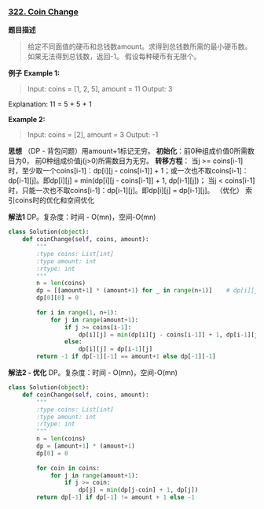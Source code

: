 ### [322. Coin Change](https://leetcode.com/problems/coin-change/description/)

**题目描述**
>给定不同面值的硬币和总钱数amount。求得到总钱数所需的最小硬币数。如果无法得到总钱数，返回-1。
> 假设每种硬币有无限个。
> 
**例子**
**Example 1:**
> Input: coins = [1, 2, 5], amount = 11
Output: 3 

Explanation: 11 = 5 + 5 + 1

**Example 2:**
>Input: coins = [2], amount = 3
Output: -1

**思想**
（DP - 背包问题）用amount+1标记无穷。
**初始化**：前0种组成价值0所需数目为0， 前0种组成价值j(j>0)所需数目为无穷。
**转移方程**：
当j >= coins[i-1]时，至少取一个coins[i-1]：dp[i][j - coins[i-1]] + 1；或一次也不取coins[i-1]：dp[i-1][j]。即dp[i][j] = min(dp[i][j - coins[i-1]] + 1, dp[i-1][j])；
当j < coins[i-1]时，只能一次也不取coins[i-1]：dp[i-1][j]。即dp[i][j] = dp[i-1][j]。
（优化）
索引coins时的优化和空间优化

**解法1**
DP。复杂度：时间 - O(mn)，空间-O(mn)
```python
class Solution(object):
    def coinChange(self, coins, amount):
        """
        :type coins: List[int]
        :type amount: int
        :rtype: int
        """
        n = len(coins)
        dp = [[amount+1] * (amount+1) for _ in range(n+1)]    # dp[i][j]表示用前i种coins组成价值j所需的最小数量
        dp[0][0] = 0
        
        for i in range(1, n+1):
            for j in range(amount+1):
                if j >= coins[i-1]:
                    dp[i][j] = min(dp[i][j - coins[i-1]] + 1, dp[i-1][j])# 至少用一次coin[i-1]/一次也不用
                else:
                    dp[i][j] = dp[i-1][j]
        return -1 if dp[-1][-1] == amount+1 else dp[-1][-1]
```
**解法2 - 优化**
DP。复杂度：时间 - O(mn)，空间-O(mn)

```python
class Solution(object):
    def coinChange(self, coins, amount):
        """
        :type coins: List[int]
        :type amount: int
        :rtype: int
        """
        n = len(coins)
        dp = [amount+1] * (amount+1)
        dp[0] = 0
        
        for coin in coins:
            for j in range(amount+1):
                if j >= coin:
                    dp[j] = min(dp[j-coin] + 1, dp[j])
        return dp[-1] if dp[-1] != amount + 1 else -1
```